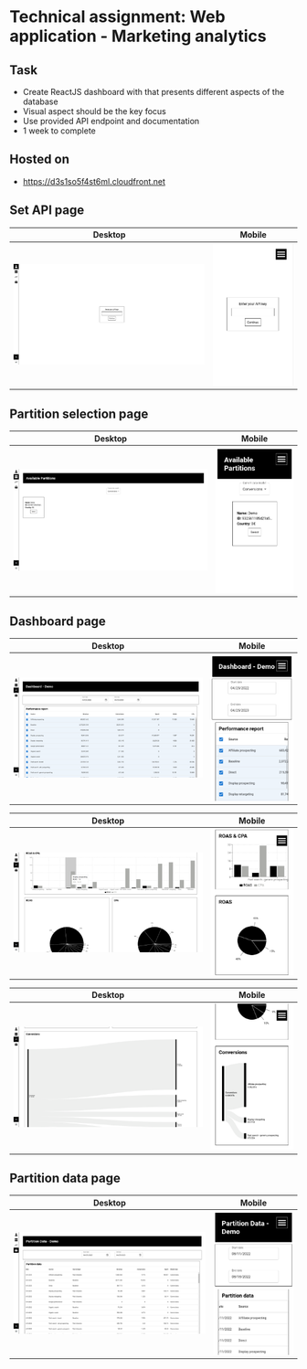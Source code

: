 # Technical assignment: Web application - Marketing analytics

## Task
- Create ReactJS dashboard with that presents different aspects of the database
- Visual aspect should be the key focus
- Use provided API endpoint and documentation
- 1 week to complete

## Hosted on
- https://d3s1so5f4st6ml.cloudfront.net

## Set API page

Desktop            |  Mobile
:-------------------------:|:-------------------------:
!["Desktop - Set API page"](media/set-api-page-desktop.png "Desktop - Set API page") |  !["Desktop - Set API page"](media/set-api-page-mobile.png "Mobile - Set API page")

## Partition selection page

Desktop            |  Mobile
:-------------------------:|:-------------------------:
!["Desktop - Partition selection"](media/partition-selection-page-desktop.png "Desktop - Partition selection") |  !["Desktop - Partition selection"](media/partition-selection-page-mobile.png "Mobile - Partition selection")

## Dashboard page

Desktop            |  Mobile
:-------------------------:|:-------------------------:
!["Desktop - Dashboard"](media/dashboard-1-desktop.png "Desktop - Dashboard") |  !["Mobile - Dashboard"](media/dashboard-1-mobile.png "Mobile - Dashboard")

Desktop            |  Mobile
:-------------------------:|:-------------------------:
!["Desktop - Dashboard"](media/dashboard-2-desktop.png "Desktop - Dashboard") |  !["Mobile - Dashboard"](media/dashboard-2-mobile.png "Mobile - Dashboard")

Desktop            |  Mobile
:-------------------------:|:-------------------------:
!["Desktop - Dashboard"](media/dashboard-3-desktop.png "Desktop - Dashboard") |  !["Mobile - Dashboard"](media/dashboard-3-mobile.png "Mobile - Dashboard")

## Partition data page

Desktop            |  Mobile
:-------------------------:|:-------------------------:
!["Desktop - Partition data"](media/partition-data-desktop.png "Desktop - Partition data") |  !["Desktop - Partition data"](media/partition-data-mobile.png "Mobile - Partition data")
